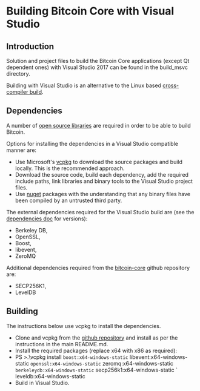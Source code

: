 Building Bitcoin Core with Visual Studio
========================================

Introduction
---------------------
Solution and project files to build the Bitcoin Core applications (except Qt dependent ones) with Visual Studio 2017 can be found in the build_msvc directory.

Building with Visual Studio is an alternative to the Linux based [cross-compiler build](https://github.com/bitcoin/bitcoin/blob/master/doc/build-windows.md).

Dependencies
---------------------
A number of [open source libraries](https://github.com/bitcoin/bitcoin/blob/master/doc/dependencies.md) are required in order to be able to build Bitcoin.

Options for installing the dependencies in a Visual Studio compatible manner are:

- Use Microsoft's [vcpkg](https://docs.microsoft.com/en-us/cpp/vcpkg) to download the source packages and build locally. This is the recommended approach.
- Download the source code, build each dependency, add the required include paths, link libraries and binary tools to the Visual Studio project files.
- Use [nuget](https://www.nuget.org/) packages with the understanding that any binary files have been compiled by an untrusted third party.

The external dependencies required for the Visual Studio build are (see the [dependencies doc](https://github.com/bitcoin/bitcoin/blob/master/doc/dependencies.md) for versions):

- Berkeley DB,
- OpenSSL,
- Boost,
- libevent,
- ZeroMQ

Additional dependencies required from the [bitcoin-core](https://github.com/bitcoin-core) github repository are:
- SECP256K1,
- LevelDB

Building
---------------------
The instructions below use vcpkg to install the dependencies.

- Clone and vcpkg from the [github repository](https://github.com/Microsoft/vcpkg) and install as per the instructions in the main README.md.
- Install the required packages (replace x64 with x86 as required):
- PS >.\vcpkg install `
 boost:x64-windows-static `
 libevent:x64-windows-static `
 openssl:x64-windows-static `
 zeromq:x64-windows-static `
 berkeleydb:x64-windows-static `
 secp256k1:x64-windows-static `
 leveldb:x64-windows-static
- Build in Visual Studio.